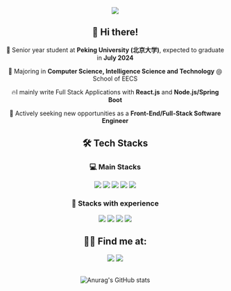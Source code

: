 <div align= "center">
    <img src="https://capsule-render.vercel.app/api?type=waving&color=0:457af7,100:48ea71&height=240&text=Hi,%20I'm%20Percy!&animation=fadeIn&fontColor=ffffff&fontSize=60" />


## 👋 Hi there!

🏫 Senior year student at **Peking University (北京大学)**, expected to graduate in **July 2024**

🌱 Majoring in **Computer Science, Intelligence Science and Technology** @ School of EECS

🔥I mainly write Full Stack Applications with **React.js** and **Node.js/Spring Boot**

🔭 Actively seeking new opportunities as a **Front-End/Full-Stack Software Engineer**

## 🛠️ Tech Stacks

### 💻 Main Stacks

<img src="https://img.shields.io/badge/React-61DAFB?style=flat-square&logo=React&logoColor=black"/> 
<img src="https://img.shields.io/badge/Next.js-000000?style=flat-square&logo=Next.js&logoColor=white"/>
<img src="https://img.shields.io/badge/Javascript-F7DF1E?style=flat-square&logo=Javascript&logoColor=black"/>
<img src="https://img.shields.io/badge/TypeScript-0E39A9?style=flat-square&logo=Typescript&logoColor=white"/>
<img src="https://img.shields.io/badge/Node.js-339933?style=flat-square&logo=node.js&logoColor=white" />

### 💾 Stacks with experience

<img src="https://img.shields.io/badge/Spring Boot-6DB33F?style=flat-square&logo=Spring Boot&logoColor=white"/>
<img src="https://img.shields.io/badge/Java-ED8B00?style=flat-square&logo=openjdk&logoColor=white" />
<img src="https://img.shields.io/badge/C%2B%2B-00599C?style=flat-square&logo=c%2B%2B&logoColor=white" />
<img src="https://img.shields.io/badge/Python-3776AB?style=flat-square&logo=python&logoColor=white" />


## 👨‍💻 Find me at:
<div>
<a href="https://www.linkedin.com/in/joonwoo-jang-7a7249155/"><img src="https://img.shields.io/badge/LinkedIn-0077B5?style=flat-square&logo=linkedin&logoColor=white"/></a>
<a href=https://velog.io/@railgunofpku> <img src="https://img.shields.io/badge/Velog-20C997?style=flat-square&logo=Velog&logoColor=white&link=https://velog.io/@railgunofpku"> </a>
<div/>
<br/>

![Anurag's GitHub stats](https://github-readme-stats.vercel.app/api?username=timingsniper&show_icons=true&theme=tokyonight)

</div>
